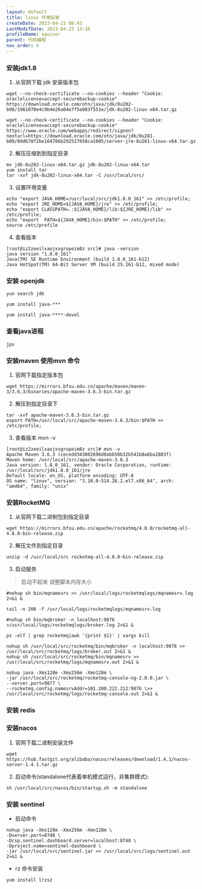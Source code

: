 ```yaml
---
layout: default
title: linux 环境安装
createDate: 2023-04-23 08:43
LastModifDate: 2023-04-23 13:16
profileName: aquiver
parent: 代码编程
nav_order: 4
---
```



### 安装jdk1.8

1. 从官网下载 jdk 安装版本包 
```shell
wget --no-check-certificate --no-cookies --header "Cookie: oraclelicense=accept-securebackup-cookie" https://download.oracle.com/otn/java/jdk/8u202-b08/1961070e4c9b4e26a04e7f5a083f551e/jdk-8u202-linux-x64.tar.gz
```

```shell
wget --no-check-certificate --no-cookies --header "Cookie: oraclelicense=accept-securebackup-cookie" https://www.oracle.com/webapps/redirect/signon?nexturl=https://download.oracle.com/otn/java/jdk/8u281-b09/89d678f2be164786b292527658ca1605/server-jre-8u281-linux-x64.tar.gz
```
2. 解压压缩到到指定目录
```shell
mv jdk-8u202-linux-x64.tar.gz jdk-8u202-linux-x64.tar
yum install tar
tar -xvf jdk-8u202-linux-x64.tar -C /usr/local/src/
```

3. 设置环境变量

``` shell
echo "export JAVA_HOME=/usr/local/src/jdk1.8.0_161" >> /etc/profile;
echo "export JRE_HOME=${JAVA_HOME}/jre" >> /etc/profile;
echo "export CLASSPATH=.:${JAVA_HOME}/lib:${JRE_HOME}/lib" >> /etc/profile;
echo "export  PATH=${JAVA_HOME}/bin:$PATH" >> /etc/profile;
source /etc/profile
```

4. 查看版本
 
```shell
[root@iz2zeeilxaojxvgropeim8z src]# java -version
java version "1.8.0_161"
Java(TM) SE Runtime Environment (build 1.8.0_161-b12)
Java HotSpot(TM) 64-Bit Server VM (build 25.161-b12, mixed mode)
```

### 安装 openjdk 
``` shell
yun search jdk

yum install java-***

yum install java-****-devel	
```

### 查看java进程
``` shell
jps
```
### 安装maven 使用mvn 命令
 
1. 官网下载指定版本包
``` shell
wget https://mirrors.bfsu.edu.cn/apache/maven/maven-3/3.6.3/binaries/apache-maven-3.6.3-bin.tar.gz
```
2. 解压到指定目录下
``` shell
tar -xvf apache-maven-3.6.3-bin.tar.gz
export PATH=/usr/local/src/apache-maven-3.6.3/bin:$PATH >> /etc/profile;
```
        	
3. 查看版本 mvn -v
```shell
[root@iz2zeeilxaojxvgropeim8z src]# mvn -v
Apache Maven 3.6.3 (cecedd343002696d0abb50b32b541b8a6ba2883f)
Maven home: /usr/local/src/apache-maven-3.6.3
Java version: 1.8.0_161, vendor: Oracle Corporation, runtime: /usr/local/src/jdk1.8.0_161/jre
Default locale: en_US, platform encoding: UTF-8
OS name: "linux", version: "3.10.0-514.26.2.el7.x86_64", arch: "amd64", family: "unix"
```
### 安装RocketMQ
1. 从官网下载二进制包到指定目录
```shell
wget https://mirrors.bfsu.edu.cn/apache/rocketmq/4.8.0/rocketmq-all-4.8.0-bin-release.zip
```
2. 解压文件到指定目录
```shell
unzip -d /usr/local/src rocketmq-all-4.8.0-bin-release.zip
```
3. 启动服务
    	 
> 启动不起来 调整脚本内存大小
```shell
#nohup sh bin/mqnamesrv >> /usr/local/logs/rocketmqlogs/mqnamesrv.log 2>&1 &

tail -n 200 -f /usr/local/logs/rocketmqlogs/mqnamesrv.log

#nohup sh bin/mqbroker -n localhost:9876 >/usr/local/logs/rocketmqlogs/broker.log 2>&1 &

ps -elf | grep rocketmq|awk '{print $1}' | xargs kill

nohup sh /usr/local/src/rocketmq/bin/mqbroker -n localhost:9876 >> /usr/local/src/rocketmq/logs/broker.out 2>&1 &
nohup sh /usr/local/src/rocketmq/bin/mqnamesrv >> /usr/local/src/rocketmq/logs/mqnamesrv.out 2>&1 &

nohup java -Xms128m -Xmx256m -Xmn128m \
-jar /usr/local/src/rocketmq/rocketmq-console-ng-2.0.0.jar \
--server.port=9877 \
--rocketmq.config.namesrvAddr=101.200.222.212:9876 \>> /usr/local/src/rocketmq/logs/rocketmq-console.out 2>&1 &
```
### 安装 redis

    
### 安装nacos
1. 官网下载二进制安装文件
```shell
wget https://hub.fastgit.org/alibaba/nacos/releases/download/1.4.1/nacos-server-1.4.1.tar.gz
```

2. 启动命令(standalone代表着单机模式运行，非集群模式):
```shell
sh /usr/local/src/nacos/bin/startup.sh -m standalone
```
### 安装 sentinel

* 启动命令

```shell
nohup java -Xms128m -Xmx256m -Xmn128m \
-Dserver.port=8748 \
-Dcsp.sentinel.dashboard.server=localhost:8748 \
-Dproject.name=sentinel-dashboard \
-jar /usr/local/src/sentinel.jar >> /usr/local/src/logs/sentinel.out 2>&1 &
```

- rz 命令安装

```shell
yum install lrzsz
```
